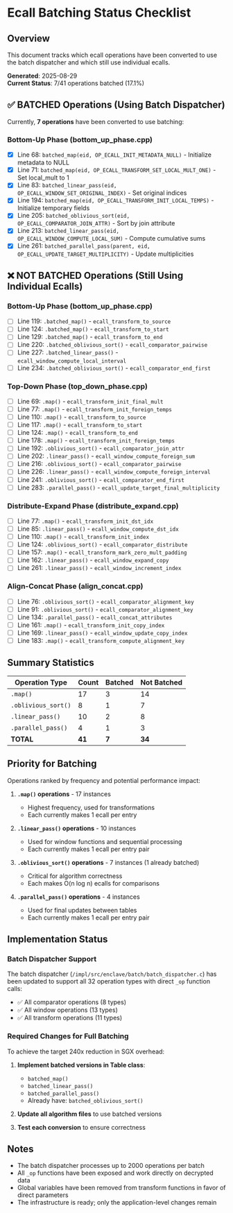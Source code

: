 # Ecall Batching Status Checklist

## Overview
This document tracks which ecall operations have been converted to use the batch dispatcher and which still use individual ecalls.

**Generated**: 2025-08-29  
**Current Status**: 7/41 operations batched (17.1%)

## ✅ BATCHED Operations (Using Batch Dispatcher)

Currently, **7 operations** have been converted to use batching:

### Bottom-Up Phase (bottom_up_phase.cpp)
- [x] Line 68: `batched_map(eid, OP_ECALL_INIT_METADATA_NULL)` - Initialize metadata to NULL
- [x] Line 71: `batched_map(eid, OP_ECALL_TRANSFORM_SET_LOCAL_MULT_ONE)` - Set local_mult to 1
- [x] Line 83: `batched_linear_pass(eid, OP_ECALL_WINDOW_SET_ORIGINAL_INDEX)` - Set original indices
- [x] Line 194: `batched_map(eid, OP_ECALL_TRANSFORM_INIT_LOCAL_TEMPS)` - Initialize temporary fields
- [x] Line 205: `batched_oblivious_sort(eid, OP_ECALL_COMPARATOR_JOIN_ATTR)` - Sort by join attribute
- [x] Line 213: `batched_linear_pass(eid, OP_ECALL_WINDOW_COMPUTE_LOCAL_SUM)` - Compute cumulative sums
- [x] Line 261: `batched_parallel_pass(parent, eid, OP_ECALL_UPDATE_TARGET_MULTIPLICITY)` - Update multiplicities

## ❌ NOT BATCHED Operations (Still Using Individual Ecalls)

### Bottom-Up Phase (bottom_up_phase.cpp)
- [ ] Line 119: `.batched_map()` - `ecall_transform_to_source`
- [ ] Line 124: `.batched_map()` - `ecall_transform_to_start`
- [ ] Line 129: `.batched_map()` - `ecall_transform_to_end`
- [ ] Line 220: `.batched_oblivious_sort()` - `ecall_comparator_pairwise`
- [ ] Line 227: `.batched_linear_pass()` - `ecall_window_compute_local_interval`
- [ ] Line 234: `.batched_oblivious_sort()` - `ecall_comparator_end_first`

### Top-Down Phase (top_down_phase.cpp)
- [ ] Line 69: `.map()` - `ecall_transform_init_final_mult`
- [ ] Line 77: `.map()` - `ecall_transform_init_foreign_temps`
- [ ] Line 110: `.map()` - `ecall_transform_to_source`
- [ ] Line 117: `.map()` - `ecall_transform_to_start`
- [ ] Line 124: `.map()` - `ecall_transform_to_end`
- [ ] Line 178: `.map()` - `ecall_transform_init_foreign_temps`
- [ ] Line 192: `.oblivious_sort()` - `ecall_comparator_join_attr`
- [ ] Line 202: `.linear_pass()` - `ecall_window_compute_foreign_sum`
- [ ] Line 216: `.oblivious_sort()` - `ecall_comparator_pairwise`
- [ ] Line 226: `.linear_pass()` - `ecall_window_compute_foreign_interval`
- [ ] Line 241: `.oblivious_sort()` - `ecall_comparator_end_first`
- [ ] Line 283: `.parallel_pass()` - `ecall_update_target_final_multiplicity`

### Distribute-Expand Phase (distribute_expand.cpp)
- [ ] Line 77: `.map()` - `ecall_transform_init_dst_idx`
- [ ] Line 85: `.linear_pass()` - `ecall_window_compute_dst_idx`
- [ ] Line 110: `.map()` - `ecall_transform_init_index`
- [ ] Line 124: `.oblivious_sort()` - `ecall_comparator_distribute`
- [ ] Line 157: `.map()` - `ecall_transform_mark_zero_mult_padding`
- [ ] Line 162: `.linear_pass()` - `ecall_window_expand_copy`
- [ ] Line 261: `.linear_pass()` - `ecall_window_increment_index`

### Align-Concat Phase (align_concat.cpp)
- [ ] Line 76: `.oblivious_sort()` - `ecall_comparator_alignment_key`
- [ ] Line 91: `.oblivious_sort()` - `ecall_comparator_alignment_key`
- [ ] Line 134: `.parallel_pass()` - `ecall_concat_attributes`
- [ ] Line 161: `.map()` - `ecall_transform_init_copy_index`
- [ ] Line 169: `.linear_pass()` - `ecall_window_update_copy_index`
- [ ] Line 183: `.map()` - `ecall_transform_compute_alignment_key`

## Summary Statistics

| Operation Type | Count | Batched | Not Batched |
|---------------|-------|---------|-------------|
| `.map()` | 17 | 3 | 14 |
| `.oblivious_sort()` | 8 | 1 | 7 |
| `.linear_pass()` | 10 | 2 | 8 |
| `.parallel_pass()` | 4 | 1 | 3 |
| **TOTAL** | **41** | **7** | **34** |

## Priority for Batching

Operations ranked by frequency and potential performance impact:

1. **`.map()` operations** - 17 instances
   - Highest frequency, used for transformations
   - Each currently makes 1 ecall per entry
   
2. **`.linear_pass()` operations** - 10 instances
   - Used for window functions and sequential processing
   - Each currently makes 1 ecall per entry pair
   
3. **`.oblivious_sort()` operations** - 7 instances (1 already batched)
   - Critical for algorithm correctness
   - Each makes O(n log n) ecalls for comparisons
   
4. **`.parallel_pass()` operations** - 4 instances
   - Used for final updates between tables
   - Each currently makes 1 ecall per entry pair

## Implementation Status

### Batch Dispatcher Support
The batch dispatcher (`/impl/src/enclave/batch/batch_dispatcher.c`) has been updated to support all 32 operation types with direct `_op` function calls:

- ✅ All comparator operations (8 types)
- ✅ All window operations (13 types)
- ✅ All transform operations (11 types)

### Required Changes for Full Batching

To achieve the target 240x reduction in SGX overhead:

1. **Implement batched versions in Table class**:
   - `batched_map()` 
   - `batched_linear_pass()`
   - `batched_parallel_pass()`
   - Already have: `batched_oblivious_sort()`

2. **Update all algorithm files** to use batched versions

3. **Test each conversion** to ensure correctness

## Notes

- The batch dispatcher processes up to 2000 operations per batch
- All `_op` functions have been exposed and work directly on decrypted data
- Global variables have been removed from transform functions in favor of direct parameters
- The infrastructure is ready; only the application-level changes remain